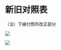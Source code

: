 # 新旧对照表

（注）下線付筒所改正部分

![](https://www.nta.go.jp/tmp/09225f08-edbc-4347-826a-7c2b2b7d83e2/images/9b95f3e8125c0e07c97348aacacefe0f347cb40e66b697e39c31083894bdd900.jpg)

![](https://www.nta.go.jp/tmp/09225f08-edbc-4347-826a-7c2b2b7d83e2/images/69730c29ff49e167c351309603b08bcafb95d170c96bcc2db1413f48eac37f2d.jpg)
